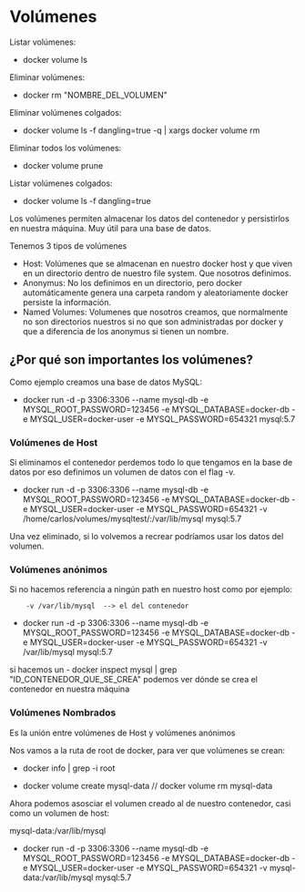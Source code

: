 # Volúmenes

Listar volúmenes:
- docker volume ls

Eliminar volúmenes:
- docker rm "NOMBRE_DEL_VOLUMEN"

Eliminar volúmenes colgados:
- docker volume ls -f dangling=true -q | xargs docker volume rm

Eliminar todos los volúmenes:
- docker volume prune

Listar volúmenes colgados:
- docker volume ls -f dangling=true

Los volúmenes permiten almacenar los datos del contenedor y persistirlos en nuestra máquina. Muy útil para una base de datos.

Tenemos 3 tipos de volúmenes
- Host:
    Volúmenes que se almacenan en nuestro docker host y que viven en un directorio dentro de nuestro file system. Que nosotros definimos.
- Anonymus:
    No los definimos en un directorio, pero docker automáticamente genera una carpeta random y aleatoriamente docker persiste la información.
- Named Volumes:
    Volumenes que nosotros creamos, que normalmente no son directorios nuestros si no que son administradas por docker y que a diferencia de los anonymus si tienen un nombre.

## ¿Por qué son importantes los volúmenes?
Como ejemplo creamos una base de datos MySQL:
- docker run -d -p 3306:3306 --name mysql-db -e MYSQL_ROOT_PASSWORD=123456 -e MYSQL_DATABASE=docker-db -e MYSQL_USER=docker-user -e MYSQL_PASSWORD=654321  mysql:5.7

### Volúmenes de Host

Si eliminamos el contenedor perdemos todo lo que tengamos en la base de datos por eso definimos un volumen de datos con el flag -v.
- docker run -d -p 3306:3306 --name mysql-db -e MYSQL_ROOT_PASSWORD=123456 -e MYSQL_DATABASE=docker-db -e MYSQL_USER=docker-user -e MYSQL_PASSWORD=654321 -v /home/carlos/volumes/mysqltest/:/var/lib/mysql  mysql:5.7

Una vez eliminado, si lo volvemos a recrear podríamos usar los datos del volumen.

### Volúmenes anónimos
Si no hacemos referencia a ningún path en nuestro host como por ejemplo:

        -v /var/lib/mysql  --> el del contenedor

- docker run -d -p 3306:3306 --name mysql-db -e MYSQL_ROOT_PASSWORD=123456 -e MYSQL_DATABASE=docker-db -e MYSQL_USER=docker-user -e MYSQL_PASSWORD=654321 -v /var/lib/mysql  mysql:5.7

si hacemos un - docker inspect mysql | grep "ID_CONTENEDOR_QUE_SE_CREA"
podemos ver dónde se crea el contenedor en nuestra máquina

### Volúmenes Nombrados
Es la unión entre volúmenes de Host y volúmenes anónimos

Nos vamos a la ruta de root de docker, para ver que volúmenes se crean:
- docker info | grep -i root

- docker volume create mysql-data  //   docker volume rm mysql-data

Ahora podemos asosciar el volumen creado al de nuestro contenedor, casi como un volumen de host:

mysql-data:/var/lib/mysql

- docker run -d -p 3306:3306 --name mysql-db -e MYSQL_ROOT_PASSWORD=123456 -e MYSQL_DATABASE=docker-db -e MYSQL_USER=docker-user -e MYSQL_PASSWORD=654321 -v mysql-data:/var/lib/mysql  mysql:5.7
